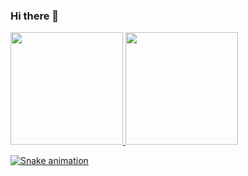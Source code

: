 ### Hi there 👋

<!--
**adriane-desenvolvimento/adriane-desenvolvimento** is a ✨ _special_ ✨ repository because its `README.md` (this file) appears on your GitHub profile.

Here are some ideas to get you started:

- 🔭 I’m currently working on ...
- 🌱 I’m currently learning ...
- 👯 I’m looking to collaborate on ...
- 🤔 I’m looking for help with ...
- 💬 Ask me about ...
- 📫 How to reach me: ...
- 😄 Pronouns: ...
- ⚡ Fun fact: ...
-->

<div>
<a href="https://github.com/adriane-desenvolvimento">
<img height="180em" src="https://github-readme-stats.vercel.app/api/top-langs/?username=adriane-desenvolvimento&layout=compact&langs_count=7&theme=dracula"/>
<img height="180em" src="https://github-readme-stats.vercel.app/api?username=adriane-desenvolvimento&show_icons=true&theme=dracula&include_all_commits=true&count_private=true"/>
</div>

  
  
  
  ![Snake animation](https://github.com/seu-usuário-aqui/seu-usuário-aqui/blob/output/github-contribution-grid-snake.svg)
